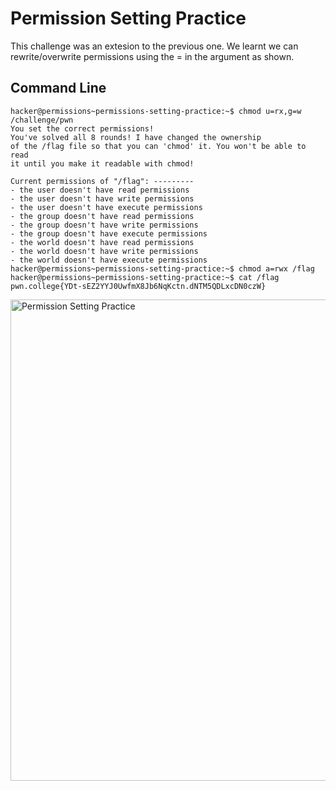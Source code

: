 # Permission Setting Practice
This challenge was an extesion to the previous one. We learnt we can rewrite/overwrite permissions using the = in the argument as shown.
## Command Line
```
hacker@permissions~permissions-setting-practice:~$ chmod u=rx,g=w /challenge/pwn
You set the correct permissions!
You've solved all 8 rounds! I have changed the ownership
of the /flag file so that you can 'chmod' it. You won't be able to read
it until you make it readable with chmod!

Current permissions of "/flag": ---------
- the user doesn't have read permissions
- the user doesn't have write permissions
- the user doesn't have execute permissions
- the group doesn't have read permissions
- the group doesn't have write permissions
- the group doesn't have execute permissions
- the world doesn't have read permissions
- the world doesn't have write permissions
- the world doesn't have execute permissions
hacker@permissions~permissions-setting-practice:~$ chmod a=rwx /flag
hacker@permissions~permissions-setting-practice:~$ cat /flag
pwn.college{YDt-sEZ2YYJ0UwfmX8Jb6NqKctn.dNTM5QDLxcDN0czW}
```
<img width="770" alt="Permission Setting Practice" src="https://github.com/user-attachments/assets/afc7839c-af00-4d4d-aa67-3dd8d069a738">
